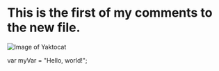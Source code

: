 # This is the first of my comments to the new file. 

![Image of Yaktocat](https://octodex.github.com/images/yaktocat.png)

var myVar = "Hello, world!";
~~~
